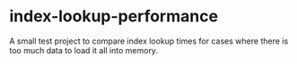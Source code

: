 # index-lookup-performance
A small test project to compare index lookup times for cases where there is too much data to load it all into memory.
